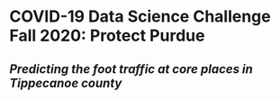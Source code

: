 # COVID-19 Data Science Challenge Fall 2020: Protect Purdue
## _Predicting the foot traffic at core places in Tippecanoe county_
